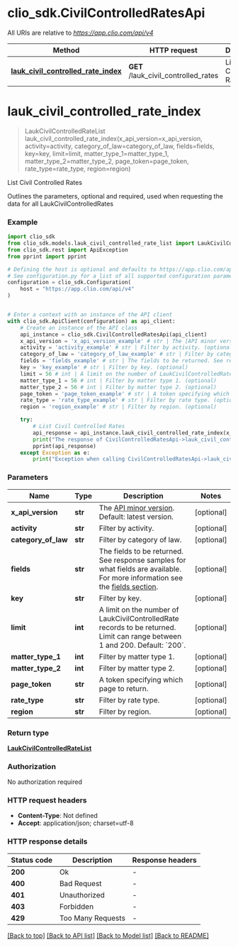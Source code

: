 # clio_sdk.CivilControlledRatesApi

All URIs are relative to *https://app.clio.com/api/v4*

Method | HTTP request | Description
------------- | ------------- | -------------
[**lauk_civil_controlled_rate_index**](CivilControlledRatesApi.md#lauk_civil_controlled_rate_index) | **GET** /lauk_civil_controlled_rates | List Civil Controlled Rates


# **lauk_civil_controlled_rate_index**
> LaukCivilControlledRateList lauk_civil_controlled_rate_index(x_api_version=x_api_version, activity=activity, category_of_law=category_of_law, fields=fields, key=key, limit=limit, matter_type_1=matter_type_1, matter_type_2=matter_type_2, page_token=page_token, rate_type=rate_type, region=region)

List Civil Controlled Rates

Outlines the parameters, optional and required, used when requesting the data for all LaukCivilControlledRates

### Example


```python
import clio_sdk
from clio_sdk.models.lauk_civil_controlled_rate_list import LaukCivilControlledRateList
from clio_sdk.rest import ApiException
from pprint import pprint

# Defining the host is optional and defaults to https://app.clio.com/api/v4
# See configuration.py for a list of all supported configuration parameters.
configuration = clio_sdk.Configuration(
    host = "https://app.clio.com/api/v4"
)


# Enter a context with an instance of the API client
with clio_sdk.ApiClient(configuration) as api_client:
    # Create an instance of the API class
    api_instance = clio_sdk.CivilControlledRatesApi(api_client)
    x_api_version = 'x_api_version_example' # str | The [API minor version](#section/Minor-Versions). Default: latest version. (optional)
    activity = 'activity_example' # str | Filter by activity. (optional)
    category_of_law = 'category_of_law_example' # str | Filter by category of law. (optional)
    fields = 'fields_example' # str | The fields to be returned. See response samples for what fields are available. For more information see the [fields section](#section/Fields). (optional)
    key = 'key_example' # str | Filter by key. (optional)
    limit = 56 # int | A limit on the number of LaukCivilControlledRate records to be returned. Limit can range between 1 and 200. Default: `200`. (optional)
    matter_type_1 = 56 # int | Filter by matter type 1. (optional)
    matter_type_2 = 56 # int | Filter by matter type 2. (optional)
    page_token = 'page_token_example' # str | A token specifying which page to return. (optional)
    rate_type = 'rate_type_example' # str | Filter by rate type. (optional)
    region = 'region_example' # str | Filter by region. (optional)

    try:
        # List Civil Controlled Rates
        api_response = api_instance.lauk_civil_controlled_rate_index(x_api_version=x_api_version, activity=activity, category_of_law=category_of_law, fields=fields, key=key, limit=limit, matter_type_1=matter_type_1, matter_type_2=matter_type_2, page_token=page_token, rate_type=rate_type, region=region)
        print("The response of CivilControlledRatesApi->lauk_civil_controlled_rate_index:\n")
        pprint(api_response)
    except Exception as e:
        print("Exception when calling CivilControlledRatesApi->lauk_civil_controlled_rate_index: %s\n" % e)
```



### Parameters


Name | Type | Description  | Notes
------------- | ------------- | ------------- | -------------
 **x_api_version** | **str**| The [API minor version](#section/Minor-Versions). Default: latest version. | [optional] 
 **activity** | **str**| Filter by activity. | [optional] 
 **category_of_law** | **str**| Filter by category of law. | [optional] 
 **fields** | **str**| The fields to be returned. See response samples for what fields are available. For more information see the [fields section](#section/Fields). | [optional] 
 **key** | **str**| Filter by key. | [optional] 
 **limit** | **int**| A limit on the number of LaukCivilControlledRate records to be returned. Limit can range between 1 and 200. Default: &#x60;200&#x60;. | [optional] 
 **matter_type_1** | **int**| Filter by matter type 1. | [optional] 
 **matter_type_2** | **int**| Filter by matter type 2. | [optional] 
 **page_token** | **str**| A token specifying which page to return. | [optional] 
 **rate_type** | **str**| Filter by rate type. | [optional] 
 **region** | **str**| Filter by region. | [optional] 

### Return type

[**LaukCivilControlledRateList**](LaukCivilControlledRateList.md)

### Authorization

No authorization required

### HTTP request headers

 - **Content-Type**: Not defined
 - **Accept**: application/json; charset=utf-8

### HTTP response details

| Status code | Description | Response headers |
|-------------|-------------|------------------|
**200** | Ok |  -  |
**400** | Bad Request |  -  |
**401** | Unauthorized |  -  |
**403** | Forbidden |  -  |
**429** | Too Many Requests |  -  |

[[Back to top]](#) [[Back to API list]](../README.md#documentation-for-api-endpoints) [[Back to Model list]](../README.md#documentation-for-models) [[Back to README]](../README.md)

